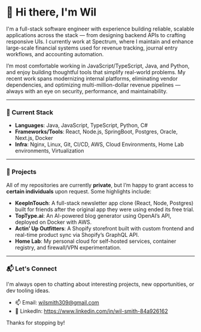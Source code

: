 # 👋 Hi there, I'm Wil

I'm a full-stack software engineer with experience building reliable, scalable applications across the stack — from designing backend APIs to crafting responsive UIs. I currently work at Spectrum, where I maintain and enhance large-scale financial systems used for revenue tracking, journal entry workflows, and accounting automation.

I’m most comfortable working in JavaScript/TypeScript, Java, and Python, and enjoy building thoughtful tools that simplify real-world problems. My recent work spans modernizing internal platforms, eliminating vendor dependencies, and optimizing multi-million-dollar revenue pipelines — always with an eye on security, performance, and maintainability.

---

### 🚀 Current Stack

- **Languages**: Java, JavaScript, TypeScript, Python, C#
- **Frameworks/Tools**: React, Node.js, SpringBoot, Postgres, Oracle, Next.js, Docker
- **Infra**: Nginx, Linux, Git, CI/CD, AWS, Cloud Environments, Home Lab environments, Virtualization

---

### 💼 Projects

All of my repositories are currently **private**, but I’m happy to grant access to **certain individuals** upon request. Some highlights include:

- **KeepInTouch**: A full-stack newsletter app clone (React, Node, Postgres) built for friends after the original app they were using ended its free trial.
- **TopType.ai**: An AI-powered blog generator using OpenAI’s API, deployed on Docker with AWS.
- **Actin’ Up Outfitters**: A Shopify storefront built with custom frontend and real-time product sync via Shopify’s GraphQL API.
- **Home Lab**: My personal cloud for self-hosted services, container registry, and firewall/VPN experimentation.

---

### 📬 Let's Connect

I'm always open to chatting about interesting projects, new opportunities, or dev tooling ideas.

- 📫 Email: wilsmith309@gmail.com
- 💼 LinkedIn: https://www.linkedin.com/in/wil-smith-84a926162

Thanks for stopping by!


<!---
WilSmithASP/WilSmithASP is a ✨ special ✨ repository because its `README.md` (this file) appears on your GitHub profile.
You can click the Preview link to take a look at your changes.
--->
